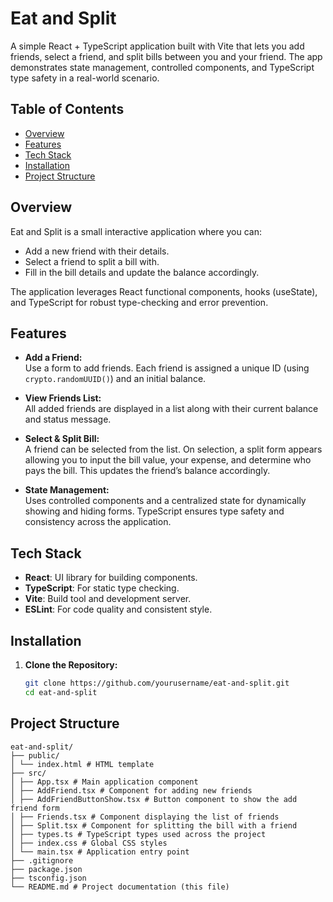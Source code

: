 # Eat and Split

A simple React + TypeScript application built with Vite that lets you add friends, select a friend, and split bills between you and your friend. The app demonstrates state management, controlled components, and TypeScript type safety in a real-world scenario.

## Table of Contents

- [Overview](#overview)
- [Features](#features)
- [Tech Stack](#tech-stack)
- [Installation](#installation)
- [Project Structure](#project-structure)

## Overview

Eat and Split is a small interactive application where you can:

- Add a new friend with their details.
- Select a friend to split a bill with.
- Fill in the bill details and update the balance accordingly.

The application leverages React functional components, hooks (useState), and TypeScript for robust type-checking and error prevention.

## Features

- **Add a Friend:**  
  Use a form to add friends. Each friend is assigned a unique ID (using `crypto.randomUUID()`) and an initial balance.

- **View Friends List:**  
  All added friends are displayed in a list along with their current balance and status message.

- **Select & Split Bill:**  
  A friend can be selected from the list. On selection, a split form appears allowing you to input the bill value, your expense, and determine who pays the bill. This updates the friend’s balance accordingly.

- **State Management:**  
  Uses controlled components and a centralized state for dynamically showing and hiding forms. TypeScript ensures type safety and consistency across the application.

## Tech Stack

- **React**: UI library for building components.
- **TypeScript**: For static type checking.
- **Vite**: Build tool and development server.
- **ESLint**: For code quality and consistent style.

## Installation

1. **Clone the Repository:**

   ```bash
   git clone https://github.com/yourusername/eat-and-split.git
   cd eat-and-split
   ```

## Project Structure

```
eat-and-split/
├── public/
│ └── index.html # HTML template
├── src/
│ ├── App.tsx # Main application component
│ ├── AddFriend.tsx # Component for adding new friends
│ ├── AddFriendButtonShow.tsx # Button component to show the add friend form
│ ├── Friends.tsx # Component displaying the list of friends
│ ├── Split.tsx # Component for splitting the bill with a friend
│ ├── types.ts # TypeScript types used across the project
│ ├── index.css # Global CSS styles
│ └── main.tsx # Application entry point
├── .gitignore
├── package.json
├── tsconfig.json
└── README.md # Project documentation (this file)
```
